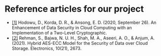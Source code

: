 # Reference articles for our project

- [[1]](./paper1.pdf) Hodowu, D., Korda, D. R., & Ansong, E. D. (2020, September 26). An Enhancement of Data Security in Cloud Computing with an Implementation of a Two-Level Cryptographic.
- [[2]](./paper2.pdf) Rehman, S., Bajwa, N. U. H., Shah, M. A., Aseeri, A. O., & Anjum, A. (2021). Hybrid AES-ECC Model for the Security of Data over Cloud Storage. Electronics, 10(21), 2673.